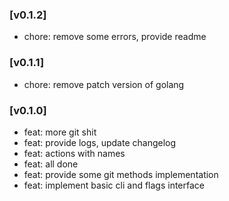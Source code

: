 ### [v0.1.2]

- chore: remove some errors, provide readme

### [v0.1.1]

- chore: remove patch version of golang

### [v0.1.0]

- feat: more git shit
- feat: provide logs, update changelog
- feat: actions with names
- feat: all done
- feat: provide some git methods implementation
- feat: implement basic cli and flags interface

